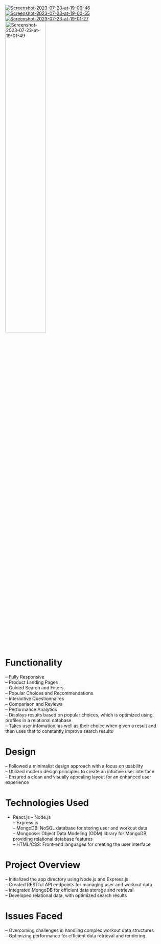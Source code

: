 <a href="https://ibb.co/hWQB2k8"><img src="https://i.ibb.co/VSngMdB/Screenshot-2023-07-23-at-19-00-46.png" alt="Screenshot-2023-07-23-at-19-00-46" border="0"></a>
<a href="https://ibb.co/QkCDzKk"><img src="https://i.ibb.co/YXy0YLX/Screenshot-2023-07-23-at-19-00-55.png" alt="Screenshot-2023-07-23-at-19-00-55" border="0"></a>
<a href="https://ibb.co/4SbNp29"><img src="https://i.ibb.co/bv4dXFq/Screenshot-2023-07-23-at-19-01-27.png" alt="Screenshot-2023-07-23-at-19-01-27" border="0"></a>
<a href="https://ibb.co/m6jfLkL"><img src="https://i.ibb.co/ChcRkgk/Screenshot-2023-07-23-at-19-01-49.png" alt="Screenshot-2023-07-23-at-19-01-49" style="width: 50%" border="0"></a><br />

# Functionality

– Fully Responsive <br>
– Product Landing Pages <br>
– Guided Search and Filters<br>
– Popular Choices and Recommendations<br>
– Interactive Questionnaires<br>
– Comparison and Reviews<br>
– Performance Analytics<br>
– Displays results based on popular choices, which is optimized using profiles in a relational database<br>
– Takes user infomation, as well as their choice when given a result and then uses that to constantly improve search results<br>

# Design

– Followed a minimalist design approach with a focus on usability <br>
– Utilized modern design principles to create an intuitive user interface<br>
– Ensured a clean and visually appealing layout for an enhanced user experience<br>

# Technologies Used

- React.js
  – Node.js<br>
  – Express.js<br>
  – MongoDB: NoSQL database for storing user and workout data<br>
  – Mongoose: Object Data Modeling (ODM) library for MongoDB, providing relational database features<br>
  – HTML/CSS: Front-end languages for creating the user interface<br>

# Project Overview

– Initialized the app directory using Node.js and Express.js <br>
– Created RESTful API endpoints for managing user and workout data<br>
– Integrated MongoDB for efficient data storage and retrieval<br>
– Developed relational data, with optimized search results<br>

# Issues Faced

– Overcoming challenges in handling complex workout data structures<br>
– Optimizing performance for efficient data retrieval and rendering<br>
